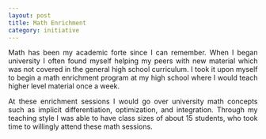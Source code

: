 ```yaml
---
layout: post
title: Math Enrichment 
category: initiative
---
```


<p align="justify">Math has been my academic forte since I can remember. When I began university I often found myself helping my peers with new material which was not covered in the general high school curriculum. I took it upon myself to begin a math enrichment program at my high school where I would teach higher level material once a week. </p>

<p align="justify">At these enrichment sessions I would go over university math concepts such as implicit differentiation, optimization, and integration. Through my teaching style I was able to have class sizes of about 15 students, who took time to willingly attend these math sessions.</p>
